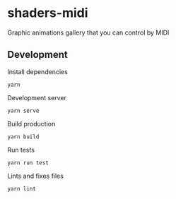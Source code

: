 # shaders-midi

Graphic animations gallery that you can control by MIDI

## Development

Install dependencies
```
yarn
```
Development server
```
yarn serve
```

Build production
```
yarn build
```

Run tests
```
yarn run test
```

Lints and fixes files
```
yarn lint
```
